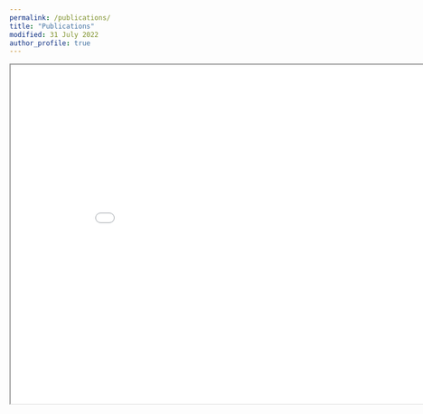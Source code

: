 ```yaml
---
permalink: /publications/
title: "Publications"
modified: 31 July 2022
author_profile: true
---
```


<iframe src="/files/publications.html" height="600" width="900"></iframe>
